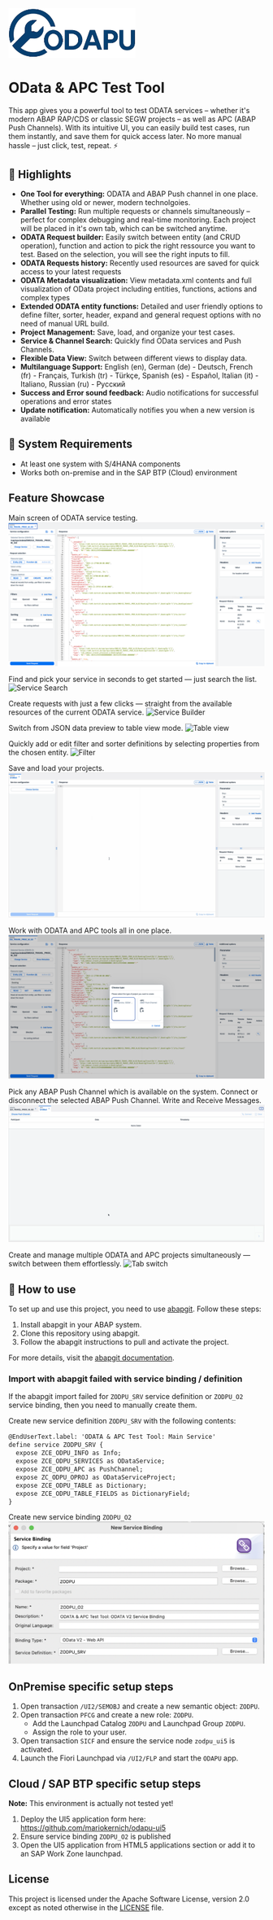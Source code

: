 <img src="./images/odapu-logo.png" alt="Logo" width="250"/>

# OData & APC Test Tool

This app gives you a powerful tool to test ODATA services – whether it's modern ABAP RAP/CDS or classic SEGW projects – as well as APC (ABAP Push Channels).
With its intuitive UI, you can easily build test cases, run them instantly, and save them for quick access later.
No more manual hassle – just click, test, repeat. ⚡

## 🚀 Highlights

- **One Tool for everything:** ODATA and ABAP Push channel in one place. Whether using old or newer, modern technolgoies. 
- **Parallel Testing:** Run multiple requests or channels simultaneously – perfect for complex debugging and real-time monitoring. Each project will be placed in it's own tab, which can be switched anytime. 
- **ODATA Request builder:** Easily switch between entity (and CRUD operation), function and action to pick the right ressource you want to test. Based on the selection, you will see the right inputs to fill.
- **ODATA Requests history:** Recently used resources are saved for quick access to your latest requests
- **ODATA Metadata visualization:** View metadata.xml contents and full visualization of OData project including entities, functions, actions and complex types
- **Extended ODATA entity functions:** Detailed and user friendly options to define filter, sorter, header, expand and general request options with no need of manual URL build. 
- **Project Management:** Save, load, and organize your test cases.
- **Service & Channel Search:** Quickly find OData services and Push Channels.
- **Flexible Data View:** Switch between different views to display data.
- **Multilanguage Support:** English (en), German (de) - Deutsch, French (fr) - Français, Turkish (tr) - Türkçe, Spanish (es) - Español, Italian (it) - Italiano, Russian (ru) - Русский
- **Success and Error sound feedback:** Audio notifications for successful operations and error states
- **Update notification:** Automatically notifies you when a new version is available

## 🔧 System Requirements
- At least one system with S/4HANA components
- Works both on-premise and in the SAP BTP (Cloud) environment

## Feature Showcase

Main screen of ODATA service testing.
![Main Screen](./images/main.png)

Find and pick your service in seconds to get started — just search the list. 
![Service Search](./images/pick-service.gif)

Create requests with just a few clicks — straight from the available resources of the current ODATA service.
![Service Builder](./images/crud-n-functions.gif)

Switch from JSON data preview to table view mode. 
![Table view](./images/table-switch.gif)

Quickly add or edit filter and sorter definitions by selecting properties from the chosen entity.
![Filter](./images/filter.gif)

Save and load your projects. 
![Project Load](./images/project-load.gif)

Work with ODATA and APC tools all in one place.
![New Project](./images/new-project.png)

Pick any ABAP Push Channel which is available on the system.  Connect or disconnect the selected ABAP Push Channel. Write and Receive Messages.
![APC](./images/apc.gif)

Create and manage multiple ODATA and APC projects simultaneously — switch between them effortlessly.
![Tab switch](./images/tab-switch.gif)

## 📌 How to use

To set up and use this project, you need to use [abapgit](https://abapgit.org/). Follow these steps:

1. Install abapgit in your ABAP system.
2. Clone this repository using abapgit.
3. Follow the abapgit instructions to pull and activate the project.

For more details, visit the [abapgit documentation](https://docs.abapgit.org/).

### Import with abapgit failed with service binding / definition

If the abapgit import failed for `ZODPU_SRV` service definition or `ZODPU_O2` service binding, then you need to manually create them.

Create new service definition `ZODPU_SRV` with the following contents:
```ABAP
@EndUserText.label: 'ODATA & APC Test Tool: Main Service'
define service ZODPU_SRV {
  expose ZCE_ODPU_INFO as Info;
  expose ZCE_ODPU_SERVICES as ODataService;
  expose ZCE_ODPU_APC as PushChannel;
  expose ZC_ODPU_OPROJ as ODataServiceProject;
  expose ZCE_ODPU_TABLE as Dictionary;
  expose ZCE_ODPU_TABLE_FIELDS as DictionaryField;
}
```

Create new service binding `ZODPU_O2`
![Service Binding ZODPU_02](./images/service-binding.png)

## OnPremise specific setup steps

1. Open transaction `/UI2/SEMOBJ` and create a new semantic object: `ZODPU`.
2. Open transaction `PFCG` and create a new role: `ZODPU`.  
   - Add the Launchpad Catalog `ZODPU` and Launchpad Group `ZODPU`.  
   - Assign the role to your user.
3. Open transaction `SICF` and ensure the service node `zodpu_ui5` is activated.
4. Launch the Fiori Launchpad via `/UI2/FLP` and start the `ODAPU` app.

## Cloud / SAP BTP specific setup steps

**Note:** This environment is actually not tested yet!

1. Deploy the UI5 application form here: https://github.com/mariokernich/odapu-ui5
2. Ensure service binding `ZODPU_O2` is published
3. Open the UI5 application from HTML5 applications section or add it to an SAP Work Zone launchpad. 

## License

This project is licensed under the Apache Software License, version 2.0 except as noted otherwise in the [LICENSE](LICENSE) file.
